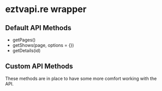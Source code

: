 # eztvapi.re wrapper

## Default API Methods
* getPages()
* getShows(page, options = {})
* getDetails(id)

## Custom API Methods
These methods are in place to have some more comfort working with the API.